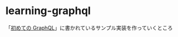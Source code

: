 # learning-graphql

「[初めての GraphQL](https://www.oreilly.co.jp/books/9784873118932/)」に書かれているサンプル実装を作っていくところ
